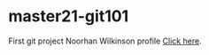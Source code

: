 # master21-git101
First git project
Noorhan Wilkinson profile [Click here](https://github.com/Lightyyyy).
